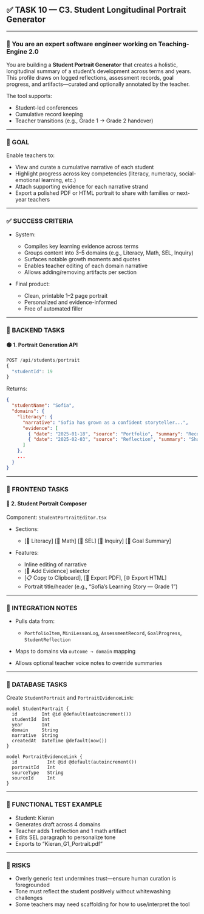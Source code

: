## ✅ TASK 10 — C3. Student Longitudinal Portrait Generator

---

### 🧠 You are an expert software engineer working on Teaching-Engine 2.0

You are building a **Student Portrait Generator** that creates a holistic, longitudinal summary of a student’s development across terms and years. This profile draws on logged reflections, assessment records, goal progress, and artifacts—curated and optionally annotated by the teacher.

The tool supports:

- Student-led conferences
- Cumulative record keeping
- Teacher transitions (e.g., Grade 1 → Grade 2 handover)

---

### 🔹 GOAL

Enable teachers to:

- View and curate a cumulative narrative of each student
- Highlight progress across key competencies (literacy, numeracy, social-emotional learning, etc.)
- Attach supporting evidence for each narrative strand
- Export a polished PDF or HTML portrait to share with families or next-year teachers

---

### ✅ SUCCESS CRITERIA

- System:

  - Compiles key learning evidence across terms
  - Groups content into 3–5 domains (e.g., Literacy, Math, SEL, Inquiry)
  - Surfaces notable growth moments and quotes
  - Enables teacher editing of each domain narrative
  - Allows adding/removing artifacts per section

- Final product:

  - Clean, printable 1–2 page portrait
  - Personalized and evidence-informed
  - Free of automated filler

---

### 🔧 BACKEND TASKS

#### 🟢 1. Portrait Generation API

```ts
POST /api/students/portrait
{
  "studentId": 19
}
```

Returns:

```json
{
  "studentName": "Sofia",
  "domains": {
    "literacy": {
      "narrative": "Sofia has grown as a confident storyteller...",
      "evidence": [
        { "date": "2025-01-18", "source": "Portfolio", "summary": "Recorded audio story using sequencing cards" },
        { "date": "2025-02-03", "source": "Reflection", "summary": "Shared: 'I used words like 'first' and 'then' to help my reader'" }
      ]
    },
    ...
  }
}
```

---

### 🎨 FRONTEND TASKS

#### 🔵 2. Student Portrait Composer

Component: `StudentPortraitEditor.tsx`

- Sections:

  - \[📘 Literacy] \[📐 Math] \[💬 SEL] \[🔬 Inquiry] \[🎯 Goal Summary]

- Features:

  - Inline editing of narrative
  - \[📎 Add Evidence] selector
  - \[📋 Copy to Clipboard], \[📄 Export PDF], \[🌐 Export HTML]
  - Portrait title/header (e.g., “Sofia’s Learning Story — Grade 1”)

---

### 🔗 INTEGRATION NOTES

- Pulls data from:

  - `PortfolioItem`, `MiniLessonLog`, `AssessmentRecord`, `GoalProgress`, `StudentReflection`

- Maps to domains via `outcome → domain` mapping
- Allows optional teacher voice notes to override summaries

---

### 📁 DATABASE TASKS

Create `StudentPortrait` and `PortraitEvidenceLink`:

```prisma
model StudentPortrait {
  id         Int @id @default(autoincrement())
  studentId  Int
  year       Int
  domain     String
  narrative  String
  createdAt  DateTime @default(now())
}

model PortraitEvidenceLink {
  id           Int @id @default(autoincrement())
  portraitId   Int
  sourceType   String
  sourceId     Int
}
```

---

### 🧪 FUNCTIONAL TEST EXAMPLE

- Student: Kieran
- Generates draft across 4 domains
- Teacher adds 1 reflection and 1 math artifact
- Edits SEL paragraph to personalize tone
- Exports to “Kieran_G1_Portrait.pdf”

---

### 🚩 RISKS

- Overly generic text undermines trust—ensure human curation is foregrounded
- Tone must reflect the student positively without whitewashing challenges
- Some teachers may need scaffolding for how to use/interpret the tool
